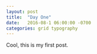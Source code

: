 ```yaml
---
layout: post
title:  "Day One"
date:   2016-08-1 06:00:00 -0700
categories: grid typography
---
```

Cool, this is my first post.
